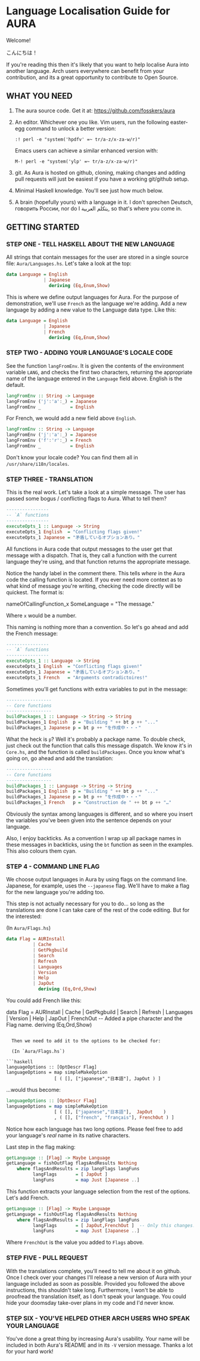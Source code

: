 Language Localisation Guide for AURA
====================================

Welcome!

こんにちは！

  If you're reading this then it's likely that you want to help localise Aura
into another language. Arch users everywhere can benefit from your
contribution, and its a great opportunity to contribute to Open Source.


## WHAT YOU NEED 
1. The aura source code. Get it at:
   https://github.com/fosskers/aura
2. An editor. Whichever one you like.
   Vim users, run the following easter-egg command to unlock a better version:

   `:! perl -e "system('hpdfv' =~ tr/a-z/x-za-w/r)"`

   Emacs users can achieve a similar enhanced version with:

   `M-! perl -e "system('ylp' =~ tr/a-z/x-za-w/r)"`

3. git. As Aura is hosted on github, cloning, making changes and adding pull
   requests will just be easiest if you have a working git/github setup.
4. Minimal Haskell knowledge. You'll see just how much below.
5. A brain (hopefully yours) with a language in it. I don't sprechen Deutsch,
   говорить России, nor do I يتكلم العربية, so that's where you come in.


## GETTING STARTED
### STEP ONE - TELL HASKELL ABOUT THE NEW LANGUAGE 

  All strings that contain messages for the user are stored in a single
source file: `Aura/Languages.hs`. Let's take a look at the top:

```haskell
data Language = English
              | Japanese
                deriving (Eq,Enum,Show)
```

  This is where we define output languages for Aura. For the purpose of
demonstration, we'll use `French` as the language we're adding.
Add a new language by adding a new value to the Language data type.
Like this:

```haskell
data Language = English
              | Japanese
              | French
                deriving (Eq,Enum,Show)
```

###  STEP TWO - ADDING YOUR LANGUAGE'S LOCALE CODE

  See the function `langFromEnv`. It is given the contents of the environment
variable `LANG`, and checks the first two characters, returning the appropriate
name of the language entered in the `Language` field above. English is the
default.

```haskell
langFromEnv :: String -> Language
langFromEnv ('j':'a':_) = Japanese
langFromEnv _           = English
```

  For French, we would add a new field above `English`.

```haskell
langFromEnv :: String -> Language
langFromEnv ('j':'a':_) = Japanese
langFromEnv ('f':'r':_) = French
langFromEnv _           = English
```

  Don't know your locale code? You can find them all in
`/usr/share/i18n/locales`.

### STEP THREE - TRANSLATION

  This is the real work. Let's take a look at a simple message. 
The user has passed some bogus / conflicting flags to Aura. 
What to tell them?

```haskell
----------------
-- `A` functions
----------------
executeOpts_1 :: Language -> String
executeOpts_1 English  = "Conflicting flags given!"
executeOpts_1 Japanese = "矛盾しているオプションあり。"
```

  All functions in Aura code that output messages to the user get that
message with a dispatch. That is, they call a function with the current
language they're using, and that function returns the appropriate message.

  Notice the handy label in the comment there. This tells _where_ in the Aura
code the calling function is located. If you ever need more context as to 
what kind of message you're writing, checking the code directly will be
quickest. The format is:

nameOfCallingFunction_x SomeLanguage = "The message."

  Where `x` would be a number. 
  
  This naming is nothing more than a convention. 
  So let's go ahead and add the French message:

```haskell
----------------
-- `A` functions
----------------
executeOpts_1 :: Language -> String
executeOpts_1 English  = "Conflicting flags given!"
executeOpts_1 Japanese = "矛盾しているオプションあり。"
executeOpts_1 French   = "Arguments contradictoires!"
```

  Sometimes you'll get functions with extra variables to put in the message:

```haskell
-----------------
-- Core functions
-----------------
buildPackages_1 :: Language -> String -> String
buildPackages_1 English  p = "Building " ++ bt p ++ "..."
buildPackages_1 Japanese p = bt p ++ "を作成中・・・"
```

  What the heck is `p`? Well it's probably a package name.
To double check, just check out the function that calls this message dispatch.
We know it's in `Core.hs`, and the function is called `buildPackages`.
Once you know what's going on, go ahead and add the translation:

```haskell
-----------------
-- Core functions
-----------------
buildPackages_1 :: Language -> String -> String
buildPackages_1 English  p = "Building " ++ bt p ++ "..."
buildPackages_1 Japanese p = bt p ++ "を作成中・・・"
buildPackages_1 French   p = "Construction de " ++ bt p ++ "…"
```

  Obviously the syntax among languages is different, and so where you insert
the variables you've been given into the sentence depends on your language.

  Also, I enjoy backticks. As a convention I wrap up all package names in these
messages in backticks, using the `bt` function as seen in the examples.
This also colours them cyan.

### STEP 4 - COMMAND LINE FLAG

  We choose output languages in Aura by using flags on the command line.
Japanese, for example, uses the `--japanese` flag. We'll have to make a flag
for the new language you're adding too.
  
  This step is not actually necessary for you to do... so long as 
the translations are done I can take care of the rest of the code editing.
But for the interested:

(In `Aura/Flags.hs`)

```haskell
data Flag = AURInstall
          | Cache
          | GetPkgbuild
          | Search
          | Refresh
          | Languages
          | Version
          | Help
          | JapOut
            deriving (Eq,Ord,Show)
```

  You could add French like this:

data Flag = AURInstall
          | Cache
          | GetPkgbuild
          | Search
          | Refresh
          | Languages
          | Version
          | Help
          | JapOut
          | FrenchOut  -- Added a pipe character and the Flag name.
            deriving (Eq,Ord,Show)
```

  Then we need to add it to the options to be checked for:

  (In `Aura/Flags.hs`)

```haskell
languageOptions :: [OptDescr Flag]
languageOptions = map simpleMakeOption
                  [ ( [], ["japanese","日本語"], JapOut ) ]
```

  ...would thus become:

```haskell
languageOptions :: [OptDescr Flag]
languageOptions = map simpleMakeOption
                  [ ( [], ["japanese","日本語"],  JapOut    ) 
                  , ( [], ["french", "français"], FrenchOut ) ]
```

  Notice how each language has two long options. Please feel free to
  add your language's _real_ name in its native characters.

  Last step in the flag making:

```haskell
getLanguage :: [Flag] -> Maybe Language
getLanguage = fishOutFlag flagsAndResults Nothing
    where flagsAndResults = zip langFlags langFuns
          langFlags       = [ JapOut ]
          langFuns        = map Just [Japanese ..]
```

  This function extracts your language selection from the rest of the options.
Let's add French.

```haskell
getLanguage :: [Flag] -> Maybe Language
getLanguage = fishOutFlag flagsAndResults Nothing
    where flagsAndResults = zip langFlags langFuns
          langFlags       = [ JapOut,FrenchOut ]  -- Only this changes.
          langFuns        = map Just [Japanese ..]
```

  Where `FrenchOut` is the value you added to `Flags` above.

### STEP FIVE - PULL REQUEST

  With the translations complete, you'll need to tell me about it on github.
Once I check over your changes I'll release a new version of Aura with your
language included as soon as possible. Provided you followed the above
instructions, this shouldn't take long. Furthermore, I won't be able to
proofread the translation itself, as I don't speak your language.
You could hide your doomsday take-over plans in my code and I'd never know.

### STEP SIX - YOU'VE HELPED OTHER ARCH USERS WHO SPEAK YOUR LANGUAGE

  You've done a great thing by increasing Aura's usability. Your name
will be included in both Aura's README and in its `-V` version message.
Thanks a lot for your hard work!
